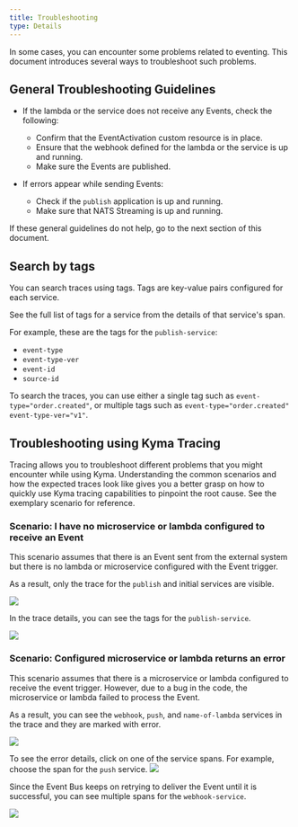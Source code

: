 ```yaml
---
title: Troubleshooting
type: Details
---
```


In some cases, you can encounter some problems related to eventing. This
document introduces several ways to troubleshoot such problems.

## General Troubleshooting Guidelines

* If the lambda or the service does not receive any Events, check the following:
  - Confirm that the EventActivation custom resource is in place.
  - Ensure that the webhook defined for the lambda or the service is up and
    running.
  - Make sure the Events are published.

* If errors appear while sending Events:
  - Check if the `publish` application is up and running.
  - Make sure that NATS Streaming is up and running.

 If these general guidelines do not help, go to the next section of this
 document.

## Search by tags
You can search traces using tags. Tags are key-value pairs configured for each service.

See the full list of tags for a service from the details of that service's span.

For example, these are the tags for the `publish-service`:
* `event-type`
* `event-type-ver`
* `event-id`
* `source-id`

To search the traces, you can use either a single tag such as `event-type="order.created"`, or multiple tags such as `event-type="order.created" event-type-ver="v1"`.

## Troubleshooting using Kyma Tracing

Tracing allows you to troubleshoot different problems that you might encounter
while using Kyma. Understanding the common scenarios and how the expected traces
look like gives you a better grasp on how to quickly use Kyma tracing
capabilities to pinpoint the root cause. See the exemplary scenario for
reference.

### Scenario: I have no microservice or lambda configured to receive an Event

This scenario assumes that there is an Event sent from the external system but
there is no lambda or microservice configured with the Event trigger.

As a result, only the trace for the `publish` and initial services are visible.

![](assets/troubleshoot-only-publish-overview.png)

In the trace details, you can see the tags for the `publish-service`.

![](assets/troubleshoot-only-publish-detail.png)

### Scenario: Configured microservice or lambda returns an error

This scenario assumes that there is a microservice or lambda configured to receive
the event trigger. However, due to a bug in the code, the microservice or lambda 
failed to process the Event.

As a result, you can see the `webhook`, `push`, and `name-of-lambda` services in the trace and they are marked with error.

![](assets/troubleshoot-error-in-lambda.png)

To see the error details, click on one of the service spans. For example, choose the span for the `push` service.
![](assets/troubleshoot-error-in-lambda-details.png)

Since the Event Bus keeps on retrying to deliver the Event until it is successful, you 
can see multiple spans for the `webhook-service`.

![](assets/troubleshoot-error-multiple-spans.png)

